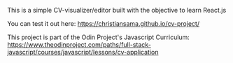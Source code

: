 This is a simple CV-visualizer/editor built with the objective to learn React.js

You can test it out here: https://christiansama.github.io/cv-project/

This project is part of the Odin Project's Javascript Curriculum: https://www.theodinproject.com/paths/full-stack-javascript/courses/javascript/lessons/cv-application